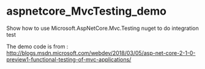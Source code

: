 # aspnetcore_MvcTesting_demo
Show how to use Microsoft.AspNetCore.Mvc.Testing nuget to do integration test

The demo code is from : http://blogs.msdn.microsoft.com/webdev/2018/03/05/asp-net-core-2-1-0-preview1-functional-testing-of-mvc-applications/
